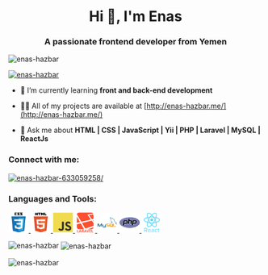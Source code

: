 <h1 align="center">Hi 👋, I'm Enas</h1>
<h3 align="center">A passionate frontend developer from Yemen</h3>

<p align="left"> <img src="https://komarev.com/ghpvc/?username=enas-hazbar&label=Profile%20views&color=0e75b6&style=flat" alt="enas-hazbar" /> </p>

<p align="left"> <a href="https://github.com/ryo-ma/github-profile-trophy"><img src="https://github-profile-trophy.vercel.app/?username=enas-hazbar" alt="enas-hazbar" /></a> </p>

- 🌱 I’m currently learning **front and back-end development**

- 👨‍💻 All of my projects are available at [http://enas-hazbar.me/](http://enas-hazbar.me/)

- 💬 Ask me about **HTML | CSS | JavaScript | Yii | PHP | Laravel | MySQL | ReactJs**

<h3 align="left">Connect with me:</h3>
<p align="left">
<a href="https://linkedin.com/in/enas-hazbar-633059258/" target="blank"><img align="center" src="https://raw.githubusercontent.com/rahuldkjain/github-profile-readme-generator/master/src/images/icons/Social/linked-in-alt.svg" alt="enas-hazbar-633059258/" height="30" width="40" /></a>
</p>

<h3 align="left">Languages and Tools:</h3>
<p align="left"> <a href="https://www.w3schools.com/css/" target="_blank" rel="noreferrer"> <img src="https://raw.githubusercontent.com/devicons/devicon/master/icons/css3/css3-original-wordmark.svg" alt="css3" width="40" height="40"/> </a> <a href="https://www.w3.org/html/" target="_blank" rel="noreferrer"> <img src="https://raw.githubusercontent.com/devicons/devicon/master/icons/html5/html5-original-wordmark.svg" alt="html5" width="40" height="40"/> </a> <a href="https://developer.mozilla.org/en-US/docs/Web/JavaScript" target="_blank" rel="noreferrer"> <img src="https://raw.githubusercontent.com/devicons/devicon/master/icons/javascript/javascript-original.svg" alt="javascript" width="40" height="40"/> </a> <a href="https://laravel.com/" target="_blank" rel="noreferrer"> <img src="https://raw.githubusercontent.com/devicons/devicon/master/icons/laravel/laravel-plain-wordmark.svg" alt="laravel" width="40" height="40"/> </a> <a href="https://www.mysql.com/" target="_blank" rel="noreferrer"> <img src="https://raw.githubusercontent.com/devicons/devicon/master/icons/mysql/mysql-original-wordmark.svg" alt="mysql" width="40" height="40"/> </a> <a href="https://www.php.net" target="_blank" rel="noreferrer"> <img src="https://raw.githubusercontent.com/devicons/devicon/master/icons/php/php-original.svg" alt="php" width="40" height="40"/> </a> <a href="https://reactjs.org/" target="_blank" rel="noreferrer"> <img src="https://raw.githubusercontent.com/devicons/devicon/master/icons/react/react-original-wordmark.svg" alt="react" width="40" height="40"/> </a> </p>

<p><img align="left" src="https://github-readme-stats.vercel.app/api/top-langs?username=enas-hazbar&show_icons=true&locale=en&layout=compact" alt="enas-hazbar" /></p>

<p>&nbsp;<img align="center" src="https://github-readme-stats.vercel.app/api?username=enas-hazbar&show_icons=true&locale=en" alt="enas-hazbar" /></p>

<p><img align="center" src="https://github-readme-streak-stats.herokuapp.com/?user=enas-hazbar&" alt="enas-hazbar" /></p>
